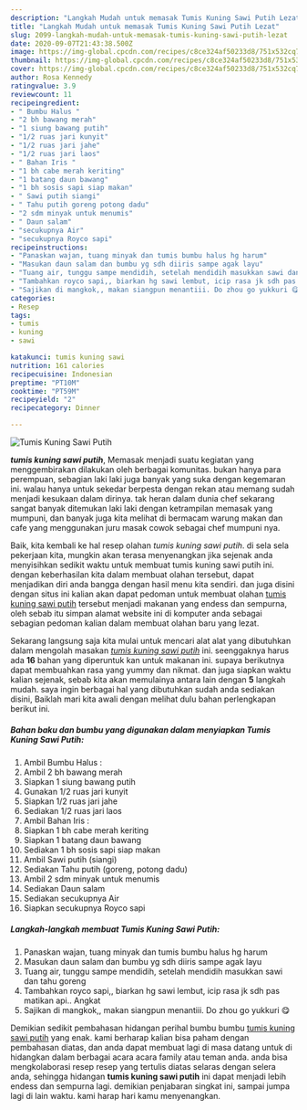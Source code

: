```yaml
---
description: "Langkah Mudah untuk memasak Tumis Kuning Sawi Putih Lezat"
title: "Langkah Mudah untuk memasak Tumis Kuning Sawi Putih Lezat"
slug: 2099-langkah-mudah-untuk-memasak-tumis-kuning-sawi-putih-lezat
date: 2020-09-07T21:43:38.500Z
image: https://img-global.cpcdn.com/recipes/c8ce324af50233d8/751x532cq70/tumis-kuning-sawi-putih-foto-resep-utama.jpg
thumbnail: https://img-global.cpcdn.com/recipes/c8ce324af50233d8/751x532cq70/tumis-kuning-sawi-putih-foto-resep-utama.jpg
cover: https://img-global.cpcdn.com/recipes/c8ce324af50233d8/751x532cq70/tumis-kuning-sawi-putih-foto-resep-utama.jpg
author: Rosa Kennedy
ratingvalue: 3.9
reviewcount: 11
recipeingredient:
- " Bumbu Halus "
- "2 bh bawang merah"
- "1 siung bawang putih"
- "1/2 ruas jari kunyit"
- "1/2 ruas jari jahe"
- "1/2 ruas jari laos"
- " Bahan Iris "
- "1 bh cabe merah keriting"
- "1 batang daun bawang"
- "1 bh sosis sapi siap makan"
- " Sawi putih siangi"
- " Tahu putih goreng potong dadu"
- "2 sdm minyak untuk menumis"
- " Daun salam"
- "secukupnya Air"
- "secukupnya Royco sapi"
recipeinstructions:
- "Panaskan wajan, tuang minyak dan tumis bumbu halus hg harum"
- "Masukan daun salam dan bumbu yg sdh diiris sampe agak layu"
- "Tuang air, tunggu sampe mendidih, setelah mendidih masukkan sawi dan tahu goreng"
- "Tambahkan royco sapi,, biarkan hg sawi lembut, icip rasa jk sdh pas matikan api.. Angkat"
- "Sajikan di mangkok,, makan siangpun menantiii. Do zhou go yukkuri 😋"
categories:
- Resep
tags:
- tumis
- kuning
- sawi

katakunci: tumis kuning sawi 
nutrition: 161 calories
recipecuisine: Indonesian
preptime: "PT10M"
cooktime: "PT59M"
recipeyield: "2"
recipecategory: Dinner

---
```



![Tumis Kuning Sawi Putih](https://img-global.cpcdn.com/recipes/c8ce324af50233d8/751x532cq70/tumis-kuning-sawi-putih-foto-resep-utama.jpg)

<b><i>tumis kuning sawi putih</i></b>, Memasak menjadi suatu kegiatan yang menggembirakan dilakukan oleh berbagai komunitas. bukan hanya para perempuan, sebagian laki laki juga banyak yang suka dengan kegemaran ini. walau hanya untuk sekedar berpesta dengan rekan atau memang sudah menjadi kesukaan dalam dirinya. tak heran dalam dunia chef sekarang sangat banyak ditemukan laki laki dengan ketrampilan memasak yang mumpuni, dan banyak juga kita melihat di bermacam warung makan dan cafe yang menggunakan juru masak cowok sebagai chef mumpuni nya.

Baik, kita kembali ke hal resep olahan <i>tumis kuning sawi putih</i>. di sela sela pekerjaan kita, mungkin akan terasa menyenangkan jika sejenak anda menyisihkan sedikit waktu untuk membuat tumis kuning sawi putih ini. dengan keberhasilan kita dalam membuat olahan tersebut, dapat menjadikan diri anda bangga dengan hasil menu kita sendiri. dan juga disini dengan situs ini kalian akan dapat pedoman untuk membuat olahan <u>tumis kuning sawi putih</u> tersebut menjadi makanan yang endess dan sempurna, oleh sebab itu simpan alamat website ini di komputer anda sebagai sebagian pedoman kalian dalam membuat olahan baru yang lezat.




Sekarang langsung saja kita mulai untuk mencari alat alat yang dibutuhkan dalam mengolah masakan <u><i>tumis kuning sawi putih</i></u> ini. seenggaknya harus ada <b>16</b> bahan yang diperuntuk kan untuk makanan ini. supaya berikutnya dapat membuahkan rasa yang yummy dan nikmat. dan juga siapkan waktu kalian sejenak, sebab kita akan memulainya antara lain dengan <b>5</b> langkah mudah. saya ingin berbagai hal yang dibutuhkan sudah anda sediakan disini, Baiklah mari kita awali dengan melihat dulu bahan perlengkapan berikut ini.

<!--inarticleads1-->

##### Bahan baku dan bumbu yang digunakan dalam menyiapkan Tumis Kuning Sawi Putih:

1. Ambil  Bumbu Halus :
1. Ambil 2 bh bawang merah
1. Siapkan 1 siung bawang putih
1. Gunakan 1/2 ruas jari kunyit
1. Siapkan 1/2 ruas jari jahe
1. Sediakan 1/2 ruas jari laos
1. Ambil  Bahan Iris :
1. Siapkan 1 bh cabe merah keriting
1. Siapkan 1 batang daun bawang
1. Sediakan 1 bh sosis sapi siap makan
1. Ambil  Sawi putih (siangi)
1. Sediakan  Tahu putih (goreng, potong dadu)
1. Ambil 2 sdm minyak untuk menumis
1. Sediakan  Daun salam
1. Sediakan secukupnya Air
1. Siapkan secukupnya Royco sapi




<!--inarticleads2-->

##### Langkah-langkah membuat Tumis Kuning Sawi Putih:

1. Panaskan wajan, tuang minyak dan tumis bumbu halus hg harum
1. Masukan daun salam dan bumbu yg sdh diiris sampe agak layu
1. Tuang air, tunggu sampe mendidih, setelah mendidih masukkan sawi dan tahu goreng
1. Tambahkan royco sapi,, biarkan hg sawi lembut, icip rasa jk sdh pas matikan api.. Angkat
1. Sajikan di mangkok,, makan siangpun menantiii. Do zhou go yukkuri 😋




Demikian sedikit pembahasan hidangan perihal bumbu bumbu <u>tumis kuning sawi putih</u> yang enak. kami berharap kalian bisa paham dengan pembahasan diatas, dan anda dapat membuat lagi di masa datang untuk di hidangkan dalam berbagai acara acara family atau teman anda. anda bisa mengkolaborasi resep resep yang tertulis diatas selaras dengan selera anda, sehingga hidangan <b>tumis kuning sawi putih</b> ini dapat menjadi lebih endess dan sempurna lagi. demikian penjabaran singkat ini, sampai jumpa lagi di lain waktu. kami harap hari kamu menyenangkan.
